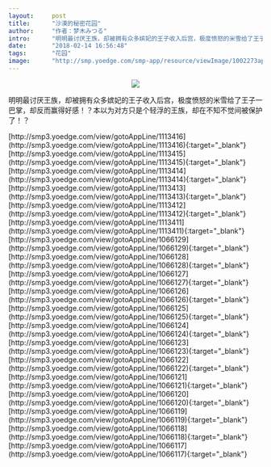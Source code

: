 ```yaml
---
layout:     post
title:      "沙漠的秘密花园"
author:     "作者：梦木みつる"
intro:      "明明最讨厌王族，却被拥有众多嫔妃的王子收入后宫，极度愤怒的米雪给了王子一巴掌，却反而赢得好感！？本以为对方只是个轻浮的王族，却在不知不觉间被保护了！？"
date:       "2018-02-14 16:56:48"
tags:       "花园"
image:      "http://smp.yoedge.com/smp-app/resource/viewImage/1002273appline.png"
---
```

<div style="text-align: center">
<p><img src="http://smp.yoedge.com/smp-app/resource/viewImage/1002273appline.png"/></p>
</div>
<p class="post-meta">
<span>明明最讨厌王族，却被拥有众多嫔妃的王子收入后宫，极度愤怒的米雪给了王子一巴掌，却反而赢得好感！？本以为对方只是个轻浮的王族，却在不知不觉间被保护了！？</span>
</p>
[http://smp3.yoedge.com/view/gotoAppLine/1113416](http://smp3.yoedge.com/view/gotoAppLine/1113416){:target="_blank"}
[http://smp3.yoedge.com/view/gotoAppLine/1113415](http://smp3.yoedge.com/view/gotoAppLine/1113415){:target="_blank"}
[http://smp3.yoedge.com/view/gotoAppLine/1113414](http://smp3.yoedge.com/view/gotoAppLine/1113414){:target="_blank"}
[http://smp3.yoedge.com/view/gotoAppLine/1113413](http://smp3.yoedge.com/view/gotoAppLine/1113413){:target="_blank"}
[http://smp3.yoedge.com/view/gotoAppLine/1113412](http://smp3.yoedge.com/view/gotoAppLine/1113412){:target="_blank"}
[http://smp3.yoedge.com/view/gotoAppLine/1113411](http://smp3.yoedge.com/view/gotoAppLine/1113411){:target="_blank"}
[http://smp3.yoedge.com/view/gotoAppLine/1066129](http://smp3.yoedge.com/view/gotoAppLine/1066129){:target="_blank"}
[http://smp3.yoedge.com/view/gotoAppLine/1066128](http://smp3.yoedge.com/view/gotoAppLine/1066128){:target="_blank"}
[http://smp3.yoedge.com/view/gotoAppLine/1066127](http://smp3.yoedge.com/view/gotoAppLine/1066127){:target="_blank"}
[http://smp3.yoedge.com/view/gotoAppLine/1066126](http://smp3.yoedge.com/view/gotoAppLine/1066126){:target="_blank"}
[http://smp3.yoedge.com/view/gotoAppLine/1066125](http://smp3.yoedge.com/view/gotoAppLine/1066125){:target="_blank"}
[http://smp3.yoedge.com/view/gotoAppLine/1066124](http://smp3.yoedge.com/view/gotoAppLine/1066124){:target="_blank"}
[http://smp3.yoedge.com/view/gotoAppLine/1066123](http://smp3.yoedge.com/view/gotoAppLine/1066123){:target="_blank"}
[http://smp3.yoedge.com/view/gotoAppLine/1066122](http://smp3.yoedge.com/view/gotoAppLine/1066122){:target="_blank"}
[http://smp3.yoedge.com/view/gotoAppLine/1066121](http://smp3.yoedge.com/view/gotoAppLine/1066121){:target="_blank"}
[http://smp3.yoedge.com/view/gotoAppLine/1066120](http://smp3.yoedge.com/view/gotoAppLine/1066120){:target="_blank"}
[http://smp3.yoedge.com/view/gotoAppLine/1066119](http://smp3.yoedge.com/view/gotoAppLine/1066119){:target="_blank"}
[http://smp3.yoedge.com/view/gotoAppLine/1066118](http://smp3.yoedge.com/view/gotoAppLine/1066118){:target="_blank"}
[http://smp3.yoedge.com/view/gotoAppLine/1066117](http://smp3.yoedge.com/view/gotoAppLine/1066117){:target="_blank"}



